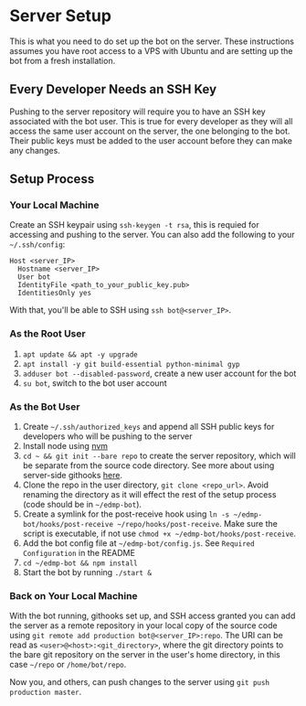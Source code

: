 # Server Setup

This is what you need to do set up the bot on the server. These instructions assumes you have root access to a VPS with Ubuntu and are setting up the bot from a fresh installation.

## Every Developer Needs an SSH Key

Pushing to the server repository will require you to have an SSH key associated with the bot user. This is true for every developer as they will all access the same user account on the server, the one belonging to the bot. Their public keys must be added to the user account before they can make any changes.

## Setup Process

### Your Local Machine

Create an SSH keypair using `ssh-keygen -t rsa`, this is requied for accessing and pushing to the server. You can also add the following to your `~/.ssh/config`:

```
Host <server_IP>
  Hostname <server_IP>
  User bot
  IdentityFile <path_to_your_public_key.pub>
  IdentitiesOnly yes
```
With that, you'll be able to SSH using `ssh bot@<server_IP>`.

### As the Root User
1. `apt update && apt -y upgrade`
2. `apt install -y git build-essential python-minimal gyp`
3. `adduser bot --disabled-password`, create a new user account for the bot
4. `su bot`, switch to the bot user account

### As the Bot User
1. Create `~/.ssh/authorized_keys` and append all SSH public keys for developers who will be pushing to the server
2. Install node using [nvm](https://github.com/creationix/nvm)
3. `cd ~ && git init --bare repo` to create the server repository,
which will be separate from the source code directory. See more about using server-side githooks [here](https://www.digitalocean.com/community/tutorials/how-to-use-git-hooks-to-automate-development-and-deployment-tasks#using-git-hooks-to-deploy-to-a-separate-production-server).
4. Clone the repo in the user directory, `git clone <repo_url>`. Avoid renaming the directory as it will effect the rest of the setup process (code should be in `~/edmp-bot`).
5. Create a symlink for the post-receive hook using `ln -s ~/edmp-bot/hooks/post-receive ~/repo/hooks/post-receive`. Make sure the script is executable, if not use `chmod +x ~/edmp-bot/hooks/post-receive`.
6. Add the bot config file at `~/edmp-bot/config.js`. See `Required Configuration` in the README
7. `cd ~/edmp-bot && npm install`
8. Start the bot by running `./start &`

### Back on Your Local Machine

With the bot running, githooks set up, and SSH access granted you can add the server as a remote repository in your local copy of the source code using `git remote add production bot@<server_IP>:repo`. The URI can be read as `<user>@<host>:<git_directory>`, where the git directory points to the bare git repository on the server in the user's home directory, in this case `~/repo` or `/home/bot/repo`.

Now you, and others, can push changes to the server using `git push production master`.
